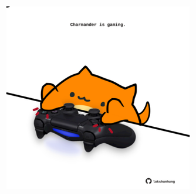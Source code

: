 <!-- built at 11/03/2022, 21:00:53 UTC -->
<p align="center">
  <img width="500" height="500" src="./ReadmeImage.svg">
</p>
